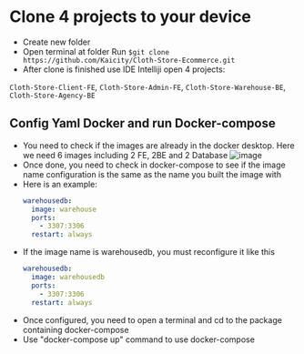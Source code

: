 # Clone 4 projects to your device
- Create new folder
- Open terminal at folder Run `$git clone https://github.com/Kaicity/Cloth-Store-Ecommerce.git`
- After clone is finished use IDE Intelliji open 4 projects:
  
`Cloth-Store-Client-FE`, `Cloth-Store-Admin-FE`, `Cloth-Store-Warehouse-BE`, `Cloth-Store-Agency-BE`
  
## Config Yaml Docker and run Docker-compose
- You need to check if the images are already in the docker desktop. Here we need 6 images including 2 FE, 2BE and 2 Database
![image](https://github.com/Kaicity/Cloth-Store-Ecommerce/assets/93094572/c5bb48b0-b055-4ff7-8e92-22436e75079a)
- Once done, you need to check in docker-compose to see if the image name configuration is the same as the name you built the image with
- Here is an example:
  ```yaml
  warehousedb:
    image: warehouse 
    ports:
      - 3307:3306
    restart: always
  
- If the image name is warehousedb, you must reconfigure it like this
  ```yaml
  warehousedb:
    image: warehousedb
    ports:
      - 3307:3306
    restart: always

- Once configured, you need to open a terminal and cd to the package containing docker-compose
- Use "docker-compose up" command to use docker-compose




